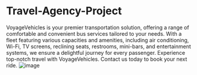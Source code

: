 # Travel-Agency-Project
VoyageVehicles is your premier transportation solution, offering a range of comfortable and convenient bus services tailored to your needs. With a fleet featuring various capacities and amenities, including air conditioning, Wi-Fi, TV screens, reclining seats, restrooms, mini-bars, and entertainment systems, we ensure a delightful journey for every passenger. Experience top-notch travel with VoyageVehicles. Contact us today to book your next ride.
![image](https://github.com/inglepriyanka148867/Travel-Agency-Project/assets/152428133/f35dbfb6-5f42-4b7e-a786-ba50d86a4eef)
